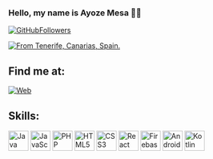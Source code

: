 ### Hello, my name is Ayoze Mesa 🙋‍♂️

[![GitHubFollowers](https://img.shields.io/github/followers/AyozeMN?style=social)](#)

[![From Tenerife, Canarias, Spain.](./img/background.jpg)](#)

## Find me at:

[![Web](https://img.shields.io/badge/Web-AyozeMN.com-14a1f0?style=for-the-badge&logo=dev.to&logoColor=white&labelColor=101010)](https://ayozemn.github.io/Portfolio/)

## Skills:

<a href="#"><img src="https://cdn-icons-png.flaticon.com/512/226/226777.png" alt="Java" width="40"/></a>
<a href="#"><img src="https://cdn.icon-icons.com/icons2/2108/PNG/512/javascript_icon_130900.png" alt="JavaScript" width="40"/></a>
<a href="#"><img src="https://cdn.icon-icons.com/icons2/2107/PNG/128/file_type_php_icon_130266.png" alt="PHP" width="40"/></a>
<a href="#"><img src="https://cdn.icon-icons.com/icons2/2107/PNG/512/file_type_html_icon_130541.png" alt="HTML5" width="40"/></a>
<a href="#"><img src="https://cdn.icon-icons.com/icons2/2107/PNG/512/file_type_css_icon_130661.png" alt="CSS3" width="40"/></a>
<a href="#"><img src="https://cdn.icon-icons.com/icons2/2415/PNG/512/react_original_logo_icon_146374.png" alt="React" width="40"/></a>
<a href="#"><img src="https://cdn.icon-icons.com/icons2/2699/PNG/512/firebase_logo_icon_171157.png" alt="Firebase" width="40"/></a>
<a href="#"><img src="https://cdn.icon-icons.com/icons2/3053/PNG/128/android_studio_macos_bigsur_icon_189484.png" alt="Android" width="40"/></a>
<a href="#"><img src="https://cdn.icon-icons.com/icons2/2107/PNG/512/file_type_kotlin_icon_130487.png" alt="Kotlin" width="40"/></a>
